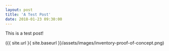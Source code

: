 ```yaml
---
layout: post
title: 'A Test Post'
date: 2018-01-23 09:30:00
---
```


This is a test post!

({{ site.url }{ site.baseurl }}/assets/images/inventory-proof-of-concept.png)
